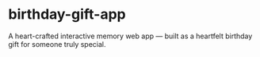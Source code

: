 # birthday-gift-app
A heart-crafted interactive memory web app — built as a heartfelt birthday gift for someone truly special.
